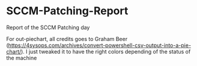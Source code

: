 # SCCM-Patching-Report
Report of the SCCM Patching day


For out-piechart, all credits goes to Graham Beer (https://4sysops.com/archives/convert-powershell-csv-output-into-a-pie-chart/). 
I just tweaked it to have the right colors depending of the status of the machine
